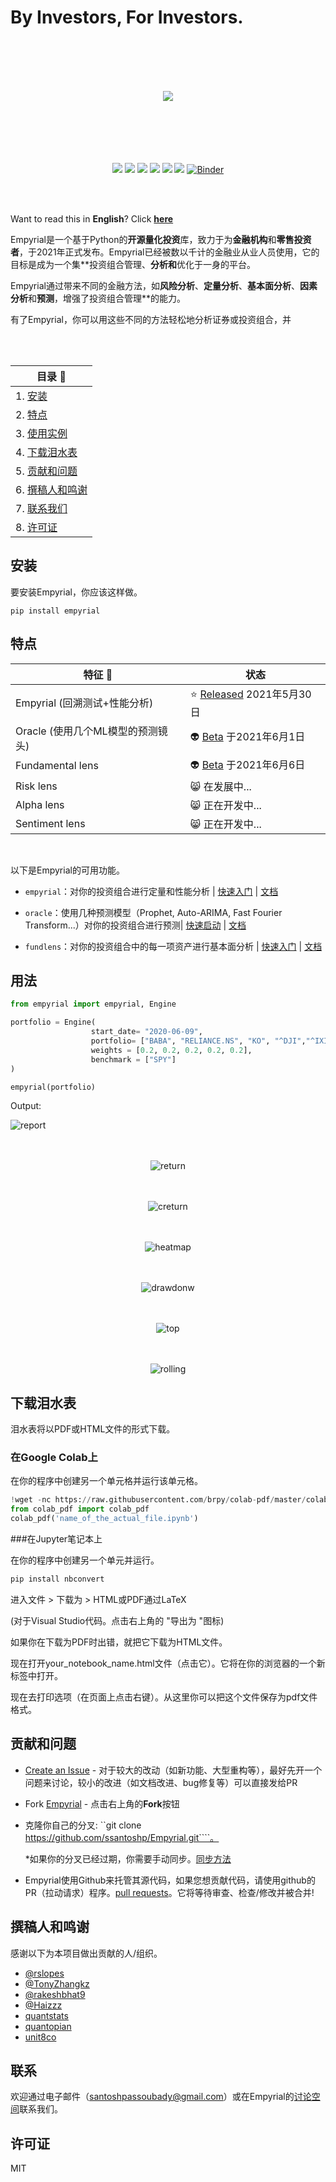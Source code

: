 # By Investors, For Investors.
<br><br><br><br>
<div align="center">
<img src="https://i.ibb.co/RjLg9VV/logo.png"/>
<br><br><br><br><br><br>
  
![](https://img.shields.io/badge/Downloads-7.2k-brightgreen)
![](https://img.shields.io/badge/license-MIT-orange)
![](https://img.shields.io/badge/version-0.2.7-blueviolet)
![](https://img.shields.io/badge/language-python🐍-blue)
![](https://img.shields.io/badge/activity-8.8/10-ff69b4)
![](https://img.shields.io/badge/Open%20source-💜-white)	
[![Binder](https://mybinder.org/badge_logo.svg)](https://mybinder.org/v2/gh/ssantoshp/GetStartedEmpyrial/main?filepath=get_started_with_empyrial.ipynb)
  
 </div>
 
<br><br>

Want to read this in **English**? Click [**here**](READMEd.md)

Empyrial是一个基于Python的**开源量化投资**库，致力于为**金融机构**和**零售投资者**，于2021年正式发布。Empyrial已经被数以千计的金融业从业人员使用，它的目标是成为一个集**投资组合管理、**分析和**优化于一身的平台。

Empyrial通过带来不同的金融方法，如**风险分析**、**定量分析**、**基本面分析**、**因素分析**和**预测**，增强了投资组合管理**的能力。

有了Empyrial，你可以用这些不同的方法轻松地分析证券或投资组合，并

<br>

<br>

<div align="center">
  
| 目录 📖 | 
| --                     
| 1. [安装](#安装) | 
| 2. [特点](#特点) | 
| 3. [使用实例](#用法) |
| 4. [下载泪水表](#下载泪水表) |
| 5. [贡献和问题](#贡献和问题) | 
| 6. [撰稿人和鸣谢](#撰稿人和鸣谢) |
| 7. [联系我们](#联系) |
| 8. [许可证](#许可证) |
	
</div>


## 安装

要安装Empyrial，你应该这样做。

```
pip install empyrial
```

## 特点

<div align="center">
  
| 特征 📰 | 状态 |
| -- | ------ |
| Empyrial (回溯测试+性能分析) | :star: [Released](https://github.com/ssantoshp/Empyrial/releases/tag/v0.2.4) 2021年5月30日 |  
| Oracle (使用几个ML模型的预测镜头)| :alien: [Beta](https://github.com/ssantoshp/Empyrial/releases/tag/0.2.7) 于2021年6月1日 | 
| Fundamental lens | :alien: [Beta](https://github.com/ssantoshp/Empyrial/releases/tag/0.3.1) 于2021年6月6日 |
| Risk lens | :smile_cat: 在发展中...  | 
| Alpha lens | :smile_cat: 正在开发中... |
| Sentiment lens | :smile_cat: 正在开发中... | 
  
</div>

<br />

以下是Empyrial的可用功能。

- ``empyrial``：对你的投资组合进行定量和性能分析 | [快速入门](https://colab.research.google.com/drive/1cj40dDqctfWNrVz_nK-FDhdWPay7fVBF?usp=sharing) | [文档](https://github.com/ssantoshp/Empyrial/wiki/Empyrial)

- ``oracle``：使用几种预测模型（Prophet, Auto-ARIMA, Fast Fourier Transform...）对你的投资组合进行预测| [快速启动](https://colab.research.google.com/drive/11rMpQqW9Om82wzh71cr5k3vDQSNMZ4V1?usp=sharing) | [文档](https://github.com/ssantoshp/Empyrial/wiki/Oracle)

- ``fundlens``：对你的投资组合中的每一项资产进行基本面分析 | [快速入门](https://colab.research.google.com/drive/1t2RfYwIJDZ3YN1z5MbS41unRGxGf0dif?usp=sharing) | [文档](https://github.com/ssantoshp/Empyrial/wiki/Fundlens)


## 用法

```py
from empyrial import empyrial, Engine

portfolio = Engine(    
                  start_date= "2020-06-09", 
                  portfolio= ["BABA", "RELIANCE.NS", "KO", "^DJI","^IXIC"], 
                  weights = [0.2, 0.2, 0.2, 0.2, 0.2], 
                  benchmark = ["SPY"] 
)

empyrial(portfolio)
```

Output:

![report](https://user-images.githubusercontent.com/61618641/120065794-8203ef00-c073-11eb-84a8-8dda6908da4c.png)<br/><br /><br />

<div align="center">
  
  ![return](https://user-images.githubusercontent.com/61618641/120065822-afe93380-c073-11eb-915d-8b8b27c6fd38.png)<br /><br /><br />

  ![creturn](https://user-images.githubusercontent.com/61618641/120065881-ea52d080-c073-11eb-84a5-11da5dbf0bcb.png)<br /><br /><br />

  ![heatmap](https://user-images.githubusercontent.com/61618641/120065930-2ab24e80-c074-11eb-8861-e1996a950774.png)<br /><br /><br />

  ![drawdonw](https://user-images.githubusercontent.com/61618641/120065973-6cdb9000-c074-11eb-99cb-f3ee8110576f.png)<br /><br /><br />

  ![top](https://user-images.githubusercontent.com/61618641/120065975-6fd68080-c074-11eb-93f9-cbb3f2dd859d.png)<br /><br /><br />

  ![rolling](https://user-images.githubusercontent.com/61618641/120065977-74029e00-c074-11eb-92c6-8d0bee2a6234.png)
 </div>
 
## 下载泪水表

泪水表将以PDF或HTML文件的形式下载。

### 在Google Colab上

在你的程序中创建另一个单元格并运行该单元格。

```py
!wget -nc https://raw.githubusercontent.com/brpy/colab-pdf/master/colab_pdf.py
from colab_pdf import colab_pdf
colab_pdf('name_of_the_actual_file.ipynb')
```

###在Jupyter笔记本上

在你的程序中创建另一个单元并运行。

```py
pip install nbconvert
```

进入文件 > 下载为 > HTML或PDF通过LaTeX

(对于Visual Studio代码。点击右上角的 "导出为 "图标)

如果你在下载为PDF时出错，就把它下载为HTML文件。

现在打开your_notebook_name.html文件（点击它）。它将在你的浏览器的一个新标签中打开。

现在去打印选项（在页面上点击右键）。从这里你可以把这个文件保存为pdf文件格式。

## 贡献和问题

- [Create an Issue](https://github.com/ssantoshp/Empyrial/issues/new/choose) - 对于较大的改动（如新功能、大型重构等），最好先开一个问题来讨论，较小的改进（如文档改进、bug修复等）可以直接发给PR

- Fork [Empyrial](https://github.com/ssantoshp/Empyrial) - 点击右上角的**Fork**按钮

- 克隆你自己的分叉: ``git clone https://github.com/ssantoshp/Empyrial.git````。

	*如果你的分叉已经过期，你需要手动同步。[同步方法](https://help.github.com/articles/syncing-a-fork/)

- Empyrial使用Github来托管其源代码，如果您想贡献代码，请使用github的PR（拉动请求）程序。[pull requests](https://github.com/ssantoshp/Empyrial/pulls)。它将等待审查、检查/修改并被合并!

## 撰稿人和鸣谢

感谢以下为本项目做出贡献的人/组织。

- [@rslopes](https://github.com/rslopes)
- [@TonyZhangkz](https://github.com/TonyZhangkz)
- [@rakeshbhat9](https://github.com/rakeshbhat9)
- [@Haizzz](https://github.com/Haizzz)
- [quantstats](https://github.com/ranaroussi/quantstats)
- [quantopian](https://github.com/quantopian)
- [unit8co](https://github.com/unit8co)

## 联系

欢迎通过电子邮件（santoshpassoubady@gmail.com）或在Empyrial的[讨论空间](https://github.com/ssantoshp/Empyrial/discussions)联系我们。

## 许可证

MIT
